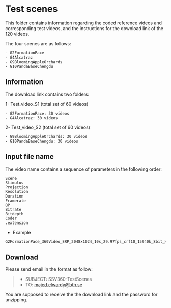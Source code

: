 # Test scenes

This folder contains information regarding the coded reference videos and corresponding test videos, and the instructions for the download link of the 120 videos.

The four scenes are as follows:

	- G2FormationPace
	- G4Alcatraz
	- G9BloomingAppleOrchards	
	- G10PandaBaseChengdu

## Information

The download link contains two folders:

1- Test_video_S1 (total set of 60 videos)

	- G2FormationPace: 30 videos 
	- G4Alcatraz: 30 videos

2- Test_video_S2 (total set of 60 videos)

	- G9BloomingAppleOrchards: 30 videos 
	- G10PandaBaseChengdu: 30 videos 


## Input file name
The video name contains a sequence of parameters in the following order:

	Scene 
	Stimulus
	Projection
	Resolution
	Duration
	Framerate
	QP
	Bitrate
	Bitdepth
	Coder
	.extension
	

- Example
```
G2FormationPace_360Video_ERP_2048x1024_10s_29.97fps_crf10_15940k_8bit_H265.mp4
```


## Download

Please send email in the format as follow:

> * SUBJECT: SSV360-TestScenes
> * TO: majed.elwardy@bth.se

You are supposed to receive the the download link and the password for unzipping.

